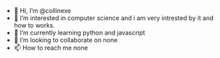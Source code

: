 - 👋 Hi, I’m @collinexe
- 👀 I’m interested in computer science and i am very intrested by it and how to works.
- 🌱 I’m currently learning python and javascript
- 💞️ I’m looking to collaborate on none
- 📫 How to reach me none

<!---
collinexe/collinexe is a ✨ special ✨ repository because its `README.md` (this file) appears on your GitHub profile.
You can click the Preview link to take a look at your changes.
--->
